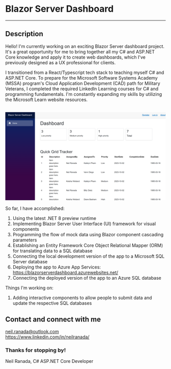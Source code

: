 # Blazor Server Dashboard
***

## Description
Hello! I'm currently working on an exciting Blazor Server dashboard project. It's a great opportunity for me to bring together all my C# and ASP.NET Core knowledge and apply it to create web dashboards, which I've previously designed as a UX professional for clients.

I transitioned from a React/Typescript tech stack to teaching myself C# and ASP.NET Core. To prepare for the Microsoft Software Systems Academy (MSSA) program's Cloud Application Development (CAD) path for Military Veterans, I completed the required LinkedIn Learning courses for C# and programming fundamentals. I'm constantly expanding my skills by utilizing the Microsoft Learn website resources.  

<br />
<img src="./Public/Images/2023-10-02-blazor-server-dashboard.png" >

So far, I have accomplished:
1. Using the latest .NET 8 preview runtime
2. Implementing Blazor Server User Interface (UI) framework for visual components
3. Programming the flow of mock data using Blazor component cascading parameters
4. Establishing an Entity Framework Core Object Relational Mapper (ORM) for translating data to a SQL database
5. Connecting the local development version of the app to a Microsoft SQL Server database
6. Deploying the app to Azure App Services: https://blazorserverdashboard.azurewebsites.net/
7. Connecting the deployed version of the app to an Azure SQL database

Things I'm working on:
1. Adding interactive components to allow people to submit data and update the respective SQL databases

## Contact and connect with me
neil.ranada@outlook.com </br>
https://www.linkedin.com/in/neilranada/

### Thanks for stopping by!

Neil Ranada, C# ASP.NET Core Developer
